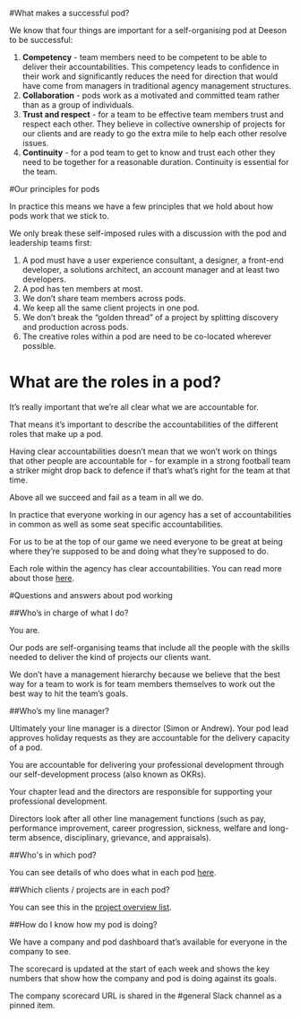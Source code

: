 #What makes a successful pod?

We know that four things are important for a self-organising pod at Deeson to be successful:

1. **Competency** - team members need to be competent to be able to deliver their accountabilities. This competency leads to confidence in their work and significantly reduces the need for direction that would have come from managers in traditional agency management structures.
2. **Collaboration** - pods work as a motivated and committed team rather than as a group of individuals. 
3. **Trust and respect** - for a team to be effective team members trust and respect each other. They believe in collective ownership of projects for our clients and are ready to go the extra mile to help each other resolve issues.
4. **Continuity** - for a pod team to get to know and trust each other they need to be together for a reasonable duration. Continuity is essential for the team. 

#Our principles for pods

In practice this means we have a few principles that we hold about how pods work that we stick to. 

We only break these self-imposed rules with a discussion with the pod and leadership teams first:

1. A pod must have a user experience consultant, a designer, a front-end developer, a solutions architect, an account manager and at least two developers.
2. A pod has ten members at most. 
3. We don’t share team members across pods.
4. We keep all the same client projects in one pod.
5. We don’t break the “golden thread” of a project by splitting discovery and production across pods.
6. The creative roles within a pod are need to be co-located wherever possible.

# What are the roles in a pod?

It’s really important that we’re all clear what we are accountable for. 

That means it’s important to describe the accountabilities of the different roles that make up a pod. 

Having clear accountabilities doesn’t mean that we won’t work on things that other people are accountable for - for example in a strong football team a striker might drop back to defence if that’s what’s right for the team at that time. 

Above all we succeed and fail as a team in all we do. 

In practice that everyone working in our agency has a set of accountabilities in common as well as some seat specific accountabilities. 

For us to be at the top of our game we need everyone to be great at being where they’re supposed to be and doing what they’re supposed to do. 

Each role within the agency has clear accountabilities. You can read more about those [here](http://deeson-codex.readthedocs.io/en/latest/handbook/roles-at-deeson/).

#Questions and answers about pod working

##Who’s in charge of what I do?

You are. 

Our pods are self-organising teams that include all the people with the skills needed to deliver the kind of projects our clients want. 

We don’t have a management hierarchy because we believe that the best way for a team to work is for team members themselves to work out the best way to hit the team’s goals.

##Who’s my line manager?

Ultimately your line manager is a director (Simon or Andrew). Your pod lead approves holiday requests as they are accountable for the delivery capacity of a pod.

You are accountable for delivering your professional development through our self-development process (also known as OKRs). 

Your chapter lead and the directors are responsible for supporting your professional development. 

Directors look after all other line management functions (such as pay, performance improvement, career progression, sickness, welfare and long-term absence, disciplinary, grievance, and appraisals).

##Who's in which pod?

You can see details of who does what in each pod [here](https://docs.google.com/document/d/1g6r1k6JgFNe_4NvvZfSa4ROONzUNWWGMedb-gBHQkkk/edit#heading=h.bwbcgo8uj5ew). 

##Which clients / projects are in each pod?

You can see this in the [project overview list](https://docs.google.com/spreadsheets/d/1RYEHvwX79gxh23FKGeR_bg-FmYY_dCBIOxkCCypTmU4/edit#gid=0).

##How do I know how my pod is doing?

We have a company and pod dashboard that’s available for everyone in the company to see. 

The scorecard is updated at the start of each week and shows the key numbers that show how the company and pod is doing against its goals. 

The company scorecard URL is shared in the #general Slack channel as a pinned item.
